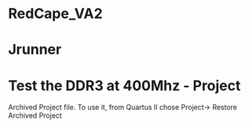 RedCape_VA2
===========
Jrunner
==========
Test the DDR3 at 400Mhz - Project
==========

Archived Project file. To use it, from Quartus II chose Project-> Restore Archived Project
